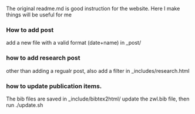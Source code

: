 The original readme.md is good instruction for the website. Here I make things will be useful for me


### How to add post
add a new file with a valid format (date+name) in _post/

### how to add research post
other than adding a regualr post, also add a filter in _includes/research.html



### how to update publication items.
The bib files are saved in _include/bibtex2html/
update the zwl.bib file, then run ./update.sh

